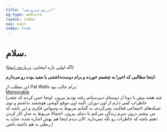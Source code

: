 ```yaml
---
title: "ادریس میرویسی"
og-type: website
layout: index
nav: main
index: true
--- 
```


سلام.  
===  
(اگه اولین باره اینجایی: [درباره‌ی اینجا](/about))   

**اینجا مطالبی که اخیرا به چشمم خورده و برام دوست‌داشتنی یا مفید بوده رو می‌ذارم:**   

این مطلب از Pat Walls برام جالب بود:   
[Memorable](https://patwalls.com/memorable)   
(چند هفته پیش با دوتا از دوستای دبیرستانم رفته بودیم بیرون. اونجا حس کردم که چقدر خاطراتِ کمی دارم از اون دوران. البته اون موقع گوشی هوشمند نداشتم و توی شبکه‌های اجتماعی فعالیت نمی‌کردم، به گمانم مربوط به وسواس فکری و این باشه که من بیشتر درون سرم زندگی می‌کنم تا دنیای بیرون. احتمالا مربوط به مدلِ کار کردنِ ذهنم باشه که خاطرات رو نگه نمی‌داره. الان دیدم اینجا هم بهش اشاره شده. شاید یه ربطی به هم داشته باشن.)   




